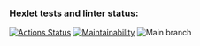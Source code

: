 ### Hexlet tests and linter status:
[![Actions Status](https://github.com/Shawn4easy/php-project-lvl1/workflows/hexlet-check/badge.svg)](https://github.com/Shawn4easy/php-project-lvl1/actions)
[![Maintainability](https://api.codeclimate.com/v1/badges/a99a88d28ad37a79dbf6/maintainability)](https://codeclimate.com/github/codeclimate/codeclimate/maintainability)
![Main branch](https://github.com/Shawn4easy/php-project-lvl1/actions/workflows/workflow.yml/badge.svg?branch=main)
